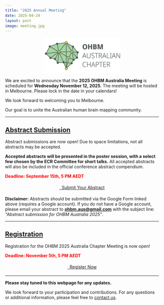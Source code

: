 ```yaml
---
title: "2025 Annual Meeting"
date: 2025-04-24
layout: post
image: meeting.jpg
---
```


<img src="/img/logo_text.png" alt="Annual Meeting" style="display: block; margin: 0 auto; width: 50%; height: auto;">

We are excited to announce that the **2025 OHBM Australia Meeting** is scheduled for **Wednesday November 12, 2025**. The meeting will be hosted in Melbourne. Please lock in the date in your calendars!

We look forward to welcoming you to Melbourne.

Our goal is to unite the Australian human brain mapping community.

<hr>


## [**Abstract Submission**](https://docs.google.com/forms/d/e/1FAIpQLSdszArExvkNl095vvFTJ_vRWdGxeN3X-LP3dPMTAoCAEvHF_Q/viewform?usp=sharing&ouid=105443068307516321703)

Abstract submissions are now open! Due to space limitations, not all abstracts may be accepted.  

**Accepted abstracts will be presented in the poster session, with a select few chosen by the ECR Committee for short talks.** All accepted abstracts will also be included in the official conference abstract compendium.  

<span style="color: red; font-weight: bold;">Deadline: September 15th, 5 PM AEDT</span>  

<div style="text-align: center; margin: 20px;">
    <a href="https://docs.google.com/forms/d/e/1FAIpQLSdszArExvkNl095vvFTJ_vRWdGxeN3X-LP3dPMTAoCAEvHF_Q/viewform?usp=sharing&ouid=105443068307516321703" target="_blank" class="btn btn-primary btn-xl page-scroll">
        <i class="fa-solid fa-arrow-pointer"></i>
        &nbsp; Submit Your Abstract
    </a>
</div>

**Disclaimer:** Abstracts should be submitted via the Google Form linked above (requires a Google account). If you do not have a Google account, please email your abstract to **ohbm.aus@gmail.com** with the subject line: *"Abstract submission for OHBM Australia 2025"*.


---

## [**Registration**](https://ecommerce.unimelb.edu.au/ohbm-2025-australia-chapter-meeting-registration)

Registration for the OHBM 2025 Australia Chapter Meeting is now open!  

<span style="color: red; font-weight: bold;">Deadline: November 5th, 5 PM AEDT</span>  

<div style="text-align: center; margin: 20px;">
    <a href="https://ecommerce.unimelb.edu.au/ohbm-2025-australia-chapter-meeting-registration" target="_blank" class="btn btn-primary btn-xl page-scroll">
        <i class="fa-solid fa-arrow-pointer"></i>
        &nbsp; Register Now
    </a>
</div>


<hr>

**Please stay tuned to this webpage for any updates.**

We look forward to your participation and contributions. For any questions or additional information, please feel free to [contact us](mailto:ohbm.aus@gmail.com).
